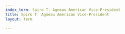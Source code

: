 ```yaml
---
index_term: Spiro T. Agneau American Vice-President
title: Spiro T. Agneau American Vice-President
layout: term

---
```

